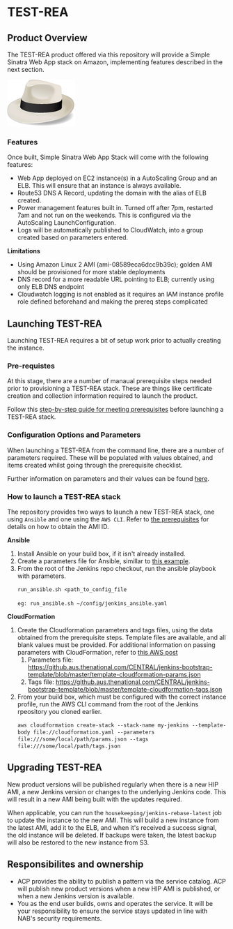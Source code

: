 # TEST-REA

## Product Overview
The TEST-REA product offered via this repository will provide a Simple Sinatra Web App stack on Amazon, implementing features described in the next section.

![alt text](images/SinatraLogo.png "Simple Sinatra Web App")

### Features
Once built, Simple Sinatra Web App Stack will come with the following features:

- Web App deployed on EC2 instance(s) in a AutoScaling Group and an ELB. This will ensure that an instance is always available.
- Route53 DNS A Record, updating the domain with the alias of ELB created.
- Power management features built in.  Turned off after 7pm, restarted 7am and not run on the weekends.  This is configured via the AutoScaling LaunchConfiguration.
- Logs will be automatically published to CloudWatch, into a group created based on parameters entered.

**Limitations**
- Using Amazon Linux 2 AMI (ami-08589eca6dcc9b39c); golden AMI should be provisioned for more stable deployments
- DNS record for a more readable URL pointing to ELB; currently using only ELB DNS endpoint
- Cloudwatch logging is not enabled as it requires an IAM instance profile role defined beforehand and making the prereq steps complicated

## Launching TEST-REA
Launching TEST-REA requires a bit of setup work prior to actually creating the instance.  

### Pre-requistes 
At this stage, there are a number of manaual prerequisite steps needed prior to provisioning a TEST-REA stack.  These are things like certificate creation and collection information required to launch the product.

Follow this [step-by-step guide for meeting prerequisites](docs/PREREQS.md) before launching a TEST-REA stack.  

### Configuration Options and Parameters
When launching a TEST-REA from the command line, there are a number of parameters required.  These will be populated
with values obtained, and items created whilst going through the prerequisite checklist.  

Further information on parameters and their values can be found [here](docs/CFN_PARAMS.md).


### How to launch a TEST-REA stack
The repository provides two ways to launch a new TEST-REA stack, one using `Ansible` and one using the `AWS CLI`.  Refer to [the prerequisites](docs/PREREQS.md) for details on how to obtain the AMI ID.

**Ansible**
1. Install Ansible on your build box, if it isn't already installed.
2. Create a parameters file for Ansible, simillar to [this example](https://github.aus.thenational.com/CENTRAL/jenkins-bootstrap-template/blob/master/template-ansible-params.yaml).
3. From the root of the Jenkins repo checkout, run the ansible playbook with parameters. 
   ```
   run_ansible.sh <path_to_config_file

   eg: run_ansible.sh ~/config/jenkins_ansible.yaml
   ```

**CloudFormation**
1. Create the Cloudformation parameters and tags files, using the data obtained from the prerequisite steps.  Template files are available, and all blank values must be provided.
   For additional information on passing parameters with CloudFormation, refer to [this AWS post](https://aws.amazon.com/blogs/devops/passing-parameters-to-cloudformation-stacks-with-the-aws-cli-and-powershell/)
   1. Parameters file: https://github.aus.thenational.com/CENTRAL/jenkins-bootstrap-template/blob/master/template-cloudformation-params.json
   1. Tags file: https://github.aus.thenational.com/CENTRAL/jenkins-bootstrap-template/blob/master/template-cloudformation-tags.json
1. From your build box, which must be configured with the correct instance profile, run the AWS CLI command from the root of the Jenkins rpeository you cloned earlier.
   ```
   aws cloudformation create-stack --stack-name my-jenkins --template-body file://cloudformation.yaml --parameters file:///some/local/path/params.json --tags file:///some/local/path/tags.json
   ```

## Upgrading TEST-REA
New product versions will be published regularly when there is a new HIP AMI, a new Jenkins version or changes to the underlying Jenkins code.
This will result in a new AMI being built with the updates required.  

When applicable, you can run the `housekeeping/jenkins-rebase-latest` job to update the instance to the new AMI.  This will build a new instance from the latest AMI, add it to the ELB, and when it's
received a success signal, the old instance will be deleted.  If backups were taken, the latest backup will also be restored to the new instance from S3.



## Responsibilites and ownership
- ACP provides the ability to publish a pattern via the service catalog.  ACP will publish new product versions when a new HIP AMI is published, or when a new Jenkins version is available.
- You as the end user builds, owns and operates the service.  It will be your responsibility to ensure the service stays updated in line with NAB's security requirements.  

